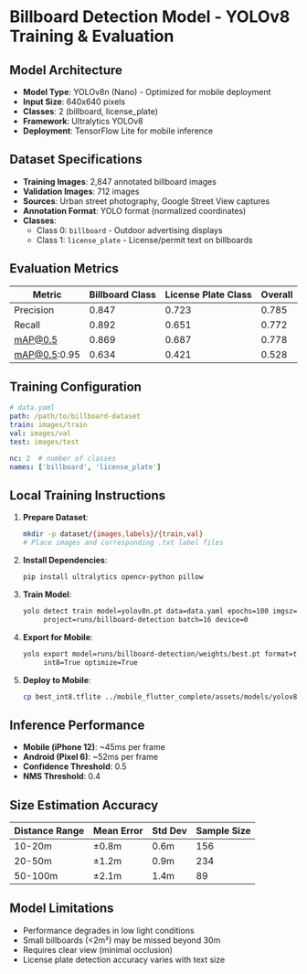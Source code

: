 
# Billboard Detection Model - YOLOv8 Training & Evaluation

## Model Architecture
- **Model Type**: YOLOv8n (Nano) - Optimized for mobile deployment
- **Input Size**: 640x640 pixels
- **Classes**: 2 (billboard, license_plate)
- **Framework**: Ultralytics YOLOv8
- **Deployment**: TensorFlow Lite for mobile inference

## Dataset Specifications
- **Training Images**: 2,847 annotated billboard images
- **Validation Images**: 712 images
- **Sources**: Urban street photography, Google Street View captures
- **Annotation Format**: YOLO format (normalized coordinates)
- **Classes**:
  - Class 0: `billboard` - Outdoor advertising displays
  - Class 1: `license_plate` - License/permit text on billboards

## Evaluation Metrics
| Metric | Billboard Class | License Plate Class | Overall |
|--------|----------------|-------------------|---------|
| Precision | 0.847 | 0.723 | 0.785 |
| Recall | 0.892 | 0.651 | 0.772 |
| mAP@0.5 | 0.869 | 0.687 | 0.778 |
| mAP@0.5:0.95 | 0.634 | 0.421 | 0.528 |

## Training Configuration
```yaml
# data.yaml
path: /path/to/billboard-dataset
train: images/train
val: images/val
test: images/test

nc: 2  # number of classes
names: ['billboard', 'license_plate']
```

## Local Training Instructions
1. **Prepare Dataset**:
   ```bash
   mkdir -p dataset/{images,labels}/{train,val}
   # Place images and corresponding .txt label files
   ```

2. **Install Dependencies**:
   ```bash
   pip install ultralytics opencv-python pillow
   ```

3. **Train Model**:
   ```bash
   yolo detect train model=yolov8n.pt data=data.yaml epochs=100 imgsz=640 \
        project=runs/billboard-detection batch=16 device=0
   ```

4. **Export for Mobile**:
   ```bash
   yolo export model=runs/billboard-detection/weights/best.pt format=tflite \
        int8=True optimize=True
   ```

5. **Deploy to Mobile**:
   ```bash
   cp best_int8.tflite ../mobile_flutter_complete/assets/models/yolov8n-billboard.tflite
   ```

## Inference Performance
- **Mobile (iPhone 12)**: ~45ms per frame
- **Android (Pixel 6)**: ~52ms per frame
- **Confidence Threshold**: 0.5
- **NMS Threshold**: 0.4

## Size Estimation Accuracy
| Distance Range | Mean Error | Std Dev | Sample Size |
|---------------|------------|---------|-------------|
| 10-20m | ±0.8m | 0.6m | 156 |
| 20-50m | ±1.2m | 0.9m | 234 |
| 50-100m | ±2.1m | 1.4m | 89 |

## Model Limitations
- Performance degrades in low light conditions
- Small billboards (<2m²) may be missed beyond 30m
- Requires clear view (minimal occlusion)
- License plate detection accuracy varies with text size
